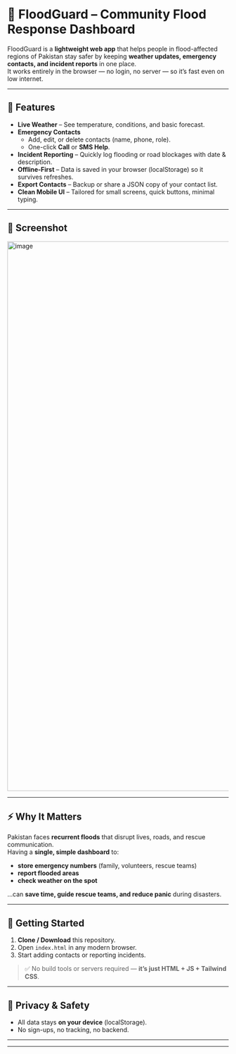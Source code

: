 # 🌊 FloodGuard – Community Flood Response Dashboard

FloodGuard is a **lightweight web app** that helps people in flood-affected regions of Pakistan stay safer by keeping **weather updates, emergency contacts, and incident reports** in one place.  
It works entirely in the browser — no login, no server — so it’s fast even on low internet.

---

## 🚀 Features

- **Live Weather** – See temperature, conditions, and basic forecast.
- **Emergency Contacts**  
  - Add, edit, or delete contacts (name, phone, role).  
  - One-click **Call** or **SMS Help**.
- **Incident Reporting** – Quickly log flooding or road blockages with date & description.
- **Offline-First** – Data is saved in your browser (localStorage) so it survives refreshes.
- **Export Contacts** – Backup or share a JSON copy of your contact list.
- **Clean Mobile UI** – Tailored for small screens, quick buttons, minimal typing.

---

## 📸 Screenshot

<img width="1685" height="1249" alt="image" src="https://github.com/user-attachments/assets/f439dd3c-2eae-43a8-9a30-00e93edcdf7f" />


---

## ⚡ Why It Matters

Pakistan faces **recurrent floods** that disrupt lives, roads, and rescue communication.  
Having a **single, simple dashboard** to:

- **store emergency numbers** (family, volunteers, rescue teams)  
- **report flooded areas**  
- **check weather on the spot**

…can **save time, guide rescue teams, and reduce panic** during disasters.

---

## 🧩 Getting Started

1. **Clone / Download** this repository.
2. Open `index.html` in any modern browser.
3. Start adding contacts or reporting incidents.

> ✅ No build tools or servers required — **it’s just HTML + JS + Tailwind CSS**.

---

## 🔐 Privacy & Safety

- All data stays **on your device** (localStorage).
- No sign-ups, no tracking, no backend.

---





---
